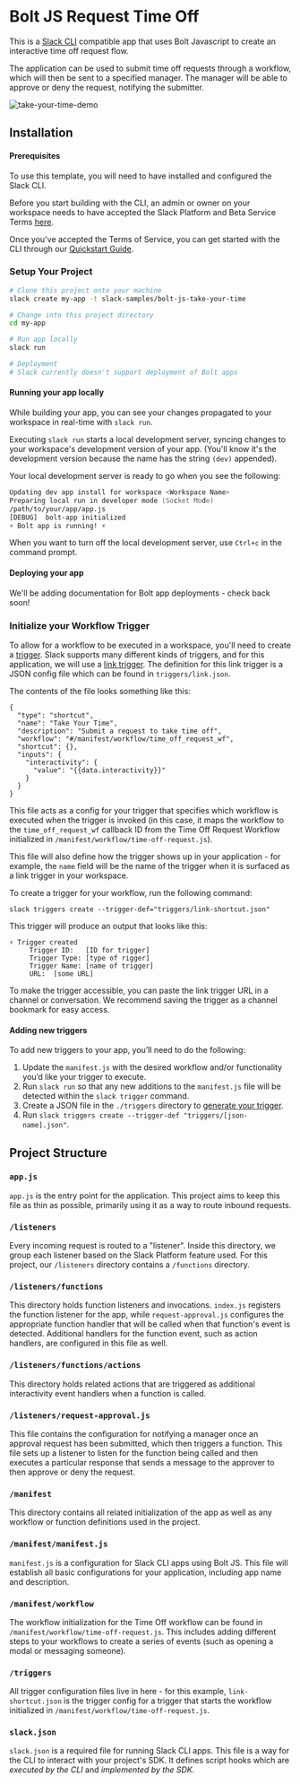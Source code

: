 # Bolt JS Request Time Off

This is a [Slack CLI](https://api.slack.com/future/overview) compatible app that uses Bolt Javascript to create an interactive time off request flow.

The application can be used to submit time off requests through a workflow, which will then be sent to a specified manager. The manager will be able to approve or deny the request, notifying the submitter.

![take-your-time-demo](https://user-images.githubusercontent.com/12901850/186937812-6d732228-6b14-41d3-83fc-531125e67957.gif)

## Installation

#### Prerequisites
To use this template, you will need to have installed and configured the Slack CLI. 

Before you start building with the CLI, an admin or owner on your workspace needs to have accepted the Slack Platform and Beta Service Terms [here](https://slack.com/admin/settings#hermes_permissions).

Once you've accepted the Terms of Service, you can get started with the CLI through our [Quickstart Guide](https://api.slack.com/future/quickstart).

### Setup Your Project

```zsh
# Clone this project onto your machine
slack create my-app -t slack-samples/bolt-js-take-your-time

# Change into this project directory
cd my-app

# Run app locally
slack run

# Deployment 
# Slack currently doesn't support deployment of Bolt apps

```
#### Running your app locally

While building your app, you can see your changes propagated to your 
workspace in real-time with `slack run`.

Executing `slack run` starts a local development server, syncing changes to 
your workspace's development version of your app. (You'll know it's the 
development version because the name has the string `(dev)` appended).

Your local development server is ready to go when you see the following:

```zsh
Updating dev app install for workspace <Workspace Name>
Preparing local run in developer mode (Socket Mode)
/path/to/your/app/app.js
[DEBUG]  bolt-app initialized
⚡️ Bolt app is running! ⚡️
```

When you want to turn off the local development server, use `Ctrl+c` in the command prompt.

#### Deploying your app
We'll be adding documentation for Bolt app deployments - check back soon!

### Initialize your Workflow Trigger
To allow for a workflow to be executed in a workspace, you'll need to create a [trigger](https://api.slack.com/future/triggers). Slack supports many different kinds of triggers, and for this application, we will use a [link trigger](https://api.slack.com/future/triggers#link). The definition for this link trigger is a JSON config file which can be found in `triggers/link.json`.

The contents of the file looks something like this:

```
{
  "type": "shortcut",
  "name": "Take Your Time",
  "description": "Submit a request to take time off",
  "workflow": "#/manifest/workflow/time_off_request_wf",
  "shortcut": {},
  "inputs": {
    "interactivity": {
      "value": "{{data.interactivity}}"
    }
  }
}
```

This file acts as a config for your trigger that specifies which workflow is executed when the trigger is invoked (in this case, it maps the workflow to the `time_off_request_wf` callback ID from the Time Off Request Workflow initialized in `/manifest/workflow/time-off-request.js`).

This file will also define how the trigger shows up in your application - for example, the `name` field will be the name of the trigger when it is surfaced as a link trigger in your workspace.

To create a trigger for your workflow, run the following command:
```
slack triggers create --trigger-def="triggers/link-shortcut.json"
```

This trigger will produce an output that looks like this:
```
⚡ Trigger created
     Trigger ID:   [ID for trigger]
     Trigger Type: [type of rigger]
     Trigger Name: [name of trigger]
     URL:  [some URL]
```
To make the trigger accessible, you can paste the link trigger URL in a channel or conversation. We recommend saving the trigger as a channel bookmark for easy access.

#### Adding new triggers

To add new triggers to your app, you’ll need to do the following:

1. Update the `manifest.js` with the desired workflow and/or functionality you’d like your trigger to execute.
2. Run `slack run` so that any new additions to the `manifest.js` file will be detected within the `slack trigger` command.
3. Create a JSON file in the `./triggers` directory to [generate your trigger](https://api.slack.com/future/triggers).
4. Run `slack triggers create --trigger-def "triggers/[json-name].json"`.

## Project Structure

### `app.js`

`app.js` is the entry point for the application. This project aims to keep this file as thin as possible, primarily using it as a way to route inbound requests.

### `/listeners`

Every incoming request is routed to a "listener". Inside this directory, we group each listener based on the Slack Platform feature used. For this project, our `/listeners` directory contains a `/functions` directory.

### `/listeners/functions`
This directory holds function listeners and invocations. `index.js` registers the function listener for the app, while `request-approval.js` configures the appropriate function handler that will be called when that function's event is detected. Additional handlers for the function event, such as action handlers, are configured in this file as well.

### `/listeners/functions/actions`
This directory holds related actions that are triggered as additional interactivity event handlers when a function is called.

### `/listeners/request-approval.js`

This file contains the configuration for notifying a manager once an approval request has been submitted, which then triggers a function. This file sets up a listener to listen for the function being called and then executes a particular response that sends a message to the approver to then approve or deny the request.

### `/manifest`

This directory contains all related initialization of the app as well as any workflow or function definitions used in the project.

### `/manifest/manifest.js`

`manifest.js` is a configuration for Slack CLI apps using Bolt JS. This file will establish all basic configurations for your application, including app name and description. 

### `/manifest/workflow`

The workflow initialization for the Time Off workflow can be found in `/manifest/workflow/time-off-request.js`. This includes adding different steps to your workflows to create a series of events (such as opening a modal or messaging someone).

### `/triggers`

All trigger configuration files live in here - for this example, `link-shortcut.json` is the trigger config for a trigger that starts the workflow initialized in `/manifest/workflow/time-off-request.js`.

### `slack.json`

`slack.json` is a required file for running Slack CLI apps. This file is a way for the CLI to interact with your project's SDK. It defines script hooks which are *executed by the CLI* and *implemented by the SDK.*
